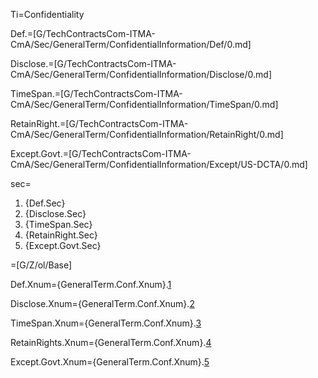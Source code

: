 Ti=Confidentiality

Def.=[G/TechContractsCom-ITMA-CmA/Sec/GeneralTerm/ConfidentialInformation/Def/0.md]

Disclose.=[G/TechContractsCom-ITMA-CmA/Sec/GeneralTerm/ConfidentialInformation/Disclose/0.md]

TimeSpan.=[G/TechContractsCom-ITMA-CmA/Sec/GeneralTerm/ConfidentialInformation/TimeSpan/0.md]

RetainRight.=[G/TechContractsCom-ITMA-CmA/Sec/GeneralTerm/ConfidentialInformation/RetainRight/0.md]

Except.Govt.=[G/TechContractsCom-ITMA-CmA/Sec/GeneralTerm/ConfidentialInformation/Except/US-DCTA/0.md]

sec=<ol class="secs-and"><li>{Def.Sec}<li>{Disclose.Sec}<li>{TimeSpan.Sec}<li>{RetainRight.Sec}<li>{Except.Govt.Sec}</ol>

=[G/Z/ol/Base]


Def.Xnum={GeneralTerm.Conf.Xnum}.<a href="#GeneralTerm.Conf.Def.Sec" class="xref">1</a>

Disclose.Xnum={GeneralTerm.Conf.Xnum}.<a href="#GeneralTerm.Conf.Disclose.Sec" class="xref">2</a>

TimeSpan.Xnum={GeneralTerm.Conf.Xnum}.<a href="#GeneralTerm.Conf.TimeSpan.Sec" class="xref">3</a>

RetainRights.Xnum={GeneralTerm.Conf.Xnum}.<a href="#GeneralTerm.Conf.RetainRights.Sec" class="xref">4</a>

Except.Govt.Xnum={GeneralTerm.Conf.Xnum}.<a href="#GeneralTerm.Conf.Except.Govt.Sec" class="xref">5</a>